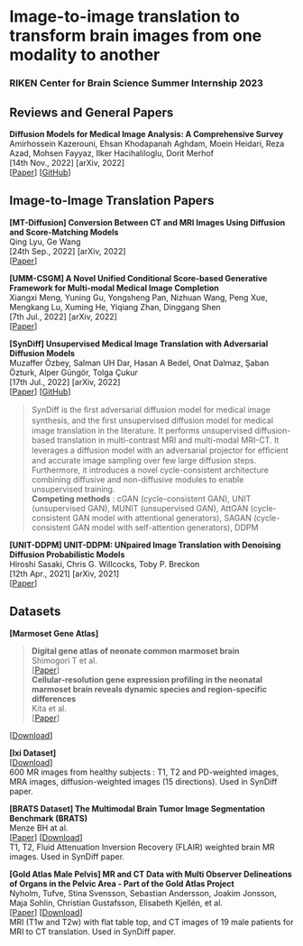 # Image-to-image translation to transform brain images from one modality to another

### RIKEN Center for Brain Science Summer Internship 2023





## Reviews and General Papers

**Diffusion Models for Medical Image Analysis: A Comprehensive Survey**\
Amirhossein Kazerouni, Ehsan Khodapanah Aghdam, Moein Heidari, Reza Azad, Mohsen Fayyaz, Ilker Hacihaliloglu, Dorit Merhof\
[14th Nov., 2022] [arXiv, 2022]\
[[Paper](https://arxiv.org/abs/2211.07804)] [[GitHub](https://github.com/amirhossein-kz/Awesome-Diffusion-Models-in-Medical-Imaging#image-to-image-translation)]





## Image-to-Image Translation Papers

**[MT-Diffusion] Conversion Between CT and MRI Images Using Diffusion and Score-Matching Models**\
Qing Lyu, Ge Wang\
[24th Sep., 2022] [arXiv, 2022] \
[[Paper](https://arxiv.org/abs/2209.12104)]


**[UMM-CSGM] A Novel Unified Conditional Score-based Generative Framework for Multi-modal Medical Image Completion**\
Xiangxi Meng, Yuning Gu, Yongsheng Pan, Nizhuan Wang, Peng Xue, Mengkang Lu, Xuming He, Yiqiang Zhan, Dinggang Shen\
[7th Jul., 2022] [arXiv, 2022]\
[[Paper](https://arxiv.org/abs/2207.03430)]


**[SynDiff] Unsupervised Medical Image Translation with Adversarial Diffusion Models**\
Muzaffer Özbey, Salman UH Dar, Hasan A Bedel, Onat Dalmaz, Şaban Özturk, Alper Güngör, Tolga Çukur\
[17th Jul., 2022] [arXiv, 2022]\
[[Paper](https://arxiv.org/abs/2207.08208)] [[GitHub](https://github.com/icon-lab/SynDiff)]
> SynDiff is the ﬁrst adversarial diffusion model for medical image synthesis, and the ﬁrst unsupervised diffusion model for medical image translation
in the literature. It performs unsupervised diffusion-based translation in multi-contrast MRI and multi-modal MRI-CT. It leverages a diffusion model with an adversarial projector for efﬁcient and accurate image sampling over few large diffusion steps. Furthermore, it introduces a novel cycle-consistent architecture combining diffusive and non-diffusive modules to enable unsupervised training.\
**Competing methods** : cGAN (cycle-consistent GAN), UNIT (unsupervised GAN), MUNIT (unsupervised GAN), AttGAN (cycle-consistent GAN model with attentional
generators), SAGAN (cycle-consistent GAN model with self-attention generators), DDPM

**[UNIT-DDPM] UNIT-DDPM: UNpaired Image Translation with Denoising Diffusion Probabilistic Models**\
Hiroshi Sasaki, Chris G. Willcocks, Toby P. Breckon\
[12th Apr., 2021] [arXiv, 2021]\
[[Paper](https://arxiv.org/abs/2104.05358)]




## Datasets

**[Marmoset Gene Atlas]**
> **Digital gene atlas of neonate common marmoset brain**\
Shimogori T et al.\
[[Paper](https://pubmed.ncbi.nlm.nih.gov/29111135/)]\
> **Cellular-resolution gene expression profiling in the neonatal marmoset brain reveals dynamic species and region-specific differences**\
Kita et al.\
[[Paper](https://www.pnas.org/doi/10.1073/pnas.2020125118)]

[[Download](https://gene-atlas.brainminds.jp/)]

**[Ixi Dataset]**\
[[Download](https://brain-development.org/ixi-dataset/)]\
600 MR images from healthy subjects : T1, T2 and PD-weighted images, MRA images, diffusion-weighted images (15 directions). Used in SynDiff paper.

**[BRATS Dataset] The Multimodal Brain Tumor Image Segmentation Benchmark (BRATS)**\
Menze BH at al.\
[[Paper](https://pubmed.ncbi.nlm.nih.gov/25494501/)] [[Download](https://www.kaggle.com/datasets/awsaf49/brats2020-training-data)]\
T1, T2, Fluid Attenuation Inversion Recovery (FLAIR) weighted brain MR images. Used in SynDiff paper.

**[Gold Atlas Male Pelvis] MR and CT Data with Multi Observer Delineations of Organs in the Pelvic Area - Part of the Gold Atlas Project**\
Nyholm, Tufve, Stina Svensson, Sebastian Andersson, Joakim Jonsson, Maja Sohlin, Christian Gustafsson, Elisabeth Kjellén, et al.\
[[Paper](https://aapm.onlinelibrary.wiley.com/doi/full/10.1002/mp.12748)] [[Download](https://zenodo.org/record/583096#.ZBtiLxyZNH4)]\
MRI (T1w and T2w) with flat table top, and CT images of 19 male patients for MRI to CT translation. Used in SynDiff paper.

